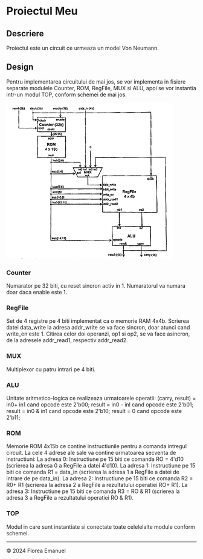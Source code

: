 # Proiectul Meu 


## Descriere
Proiectul este un circuit ce urmeaza un model Von Neumann.

## Design
Pentru implementarea circuitului de mai jos, se vor implementa in fisiere separate modulele Counter, ROM, RegFile, MUX si ALU, apoi se vor instantia intr-un modul TOP, conform schemei de mai jos.

![alt text](https://github.com/emilutz137/my-cpu/blob/main/Picture1.png?raw=true)

### Counter
Numarator pe 32 biti, cu reset sincron activ in 1. Numaratorul va numara doar daca enable este 1.


### RegFile
Set de 4 registre pe 4 biti implementat ca o memorie RAM 4x4b. Scrierea datei data_write la adresa addr_write se va face sincron, doar atunci cand write_en este 1. Citirea celor doi operanzi, op1 si op2, se va face asincron, de la adresele addr_read1, respectiv addr_read2.

### MUX
Multiplexor cu patru intrari pe 4 biti.


### ALU
Unitate aritmetico-logica ce realizeaza urmatoarele operatii:
(carry, result) = in0+ in1 cand opcode este 2'b00;
result = in0 - inl cand opcode este 2'b01;
result = in0 & in1 cand opcode este 2'b10;
result = 0 cand opcode este 2'b11;


### ROM
Memorie ROM 4x15b ce contine instructiunile pentru a comanda intregul circuit. La cele 4 adrese ale sale va contine urmatoarea secventa de instructiuni:
La adresa 0: Instructiune pe 15 biti ce comanda RO = 4'd10 (scrierea la adresa 0 a RegFile a datei 4'd10).
La adresa 1: Instructiune pe 15 biti ce comanda R1 = data_in (scrierea la adresa 1 a RegFile a datei de intrare de pe data_in).
La adresa 2: Instructiune pe 15 biti ce comanda R2 = R0+ R1 (scrierea la adresa 2 a RegFile a rezultatului operatiei RO+ R1).
La adresa 3: Instructiune pe 15 biti ce comanda R3 = RO & R1 (scrierea la adresa 3 a RegFile a rezultatului operatiei RO & R1).


### TOP
Modul in care sunt instantiate si conectate toate celelelalte module conform schemei.

---
© 2024 Florea Emanuel
